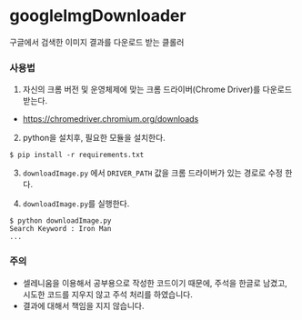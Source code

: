 # googleImgDownloader
구글에서 검색한 이미지 결과를 다운로드 받는 클롤러

### 사용법
1. 자신의 크롬 버전 및 운영체제에 맞는 크롬 드라이버(Chrome Driver)를 다운로드 받는다.
 * https://chromedriver.chromium.org/downloads

2. python을 설치후, 필요한 모듈을 설치한다.
```shell
$ pip install -r requirements.txt
```

3. `downloadImage.py` 에서 `DRIVER_PATH` 값을 크롬 드라이버가 있는 경로로 수정 한다.
   
4. `downloadImage.py`를 실행한다.
```shell
$ python downloadImage.py
Search Keyword : Iron Man
...
```

### 주의
* 셀레니움을 이용해서 공부용으로 작성한 코드이기 때문에, 주석을 한글로 남겼고, 시도한 코드를 지우지 않고 주석 처리를 하였습니다.
* 결과에 대해서 책임을 지지 않습니다.
